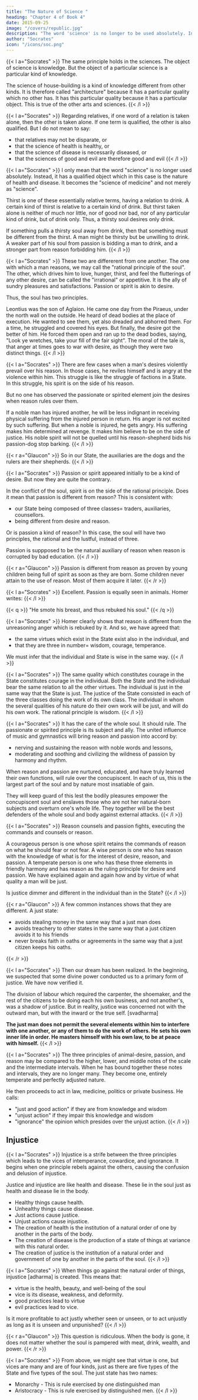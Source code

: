 ```yaml
---
title: "The Nature of Science "
heading: "Chapter 4 of Book 4"
date: 2015-09-25
image: "/covers/republic.jpg"
description: "The word 'science' is no longer to be used absolutely. Instead, it has a qualified object"
author: "Socrates"
icon: "/icons/soc.png"
---
```



{{< l a="Socrates" >}}
The same principle holds in the sciences. The object of science is knowledge. But the object of a particular science is a particular kind of knowledge. 

The science of house-building is a kind of knowledge different from other kinds. It is therefore called "architecture" because it has a particular quality which no other has. It has this particular quality because it has a particular object. This is true of the other arts and sciences.
{{< /l >}}


{{< l a="Socrates" >}}
Regarding relatives, if one word of a relation is taken alone, then the other is taken alone. If one term is qualified, the other is also qualified. But I do not mean to say:
- that relatives may not be disparate, or
- that the science of health is healthy, or
- that the science of disease is necessarily diseased, or
- that the sciences of good and evil are therefore good and evil
{{< /l >}}


{{< l a="Socrates" >}}
I only mean that the word "science" is no longer used absolutely. Instead, it has a qualified object which in this case is the nature of health and disease. It becomes the "science of medicine" and not merely as "science".

Thirst is one of these essentially relative terms, having a relation to drink. A certain kind of thirst is relative to a certain kind of drink.
But thirst taken alone is neither of much nor little, nor of good nor bad, nor of any particular kind of drink, but of drink only. Thus, a thirsty soul desires only drink.

If something pulls a thirsty soul away from drink, then that something must be different from the thirst. A man might be thirsty but be unwilling to drink. A weaker part of his soul from passion is bidding a man to drink, and a stronger part from reason forbidding him.
{{< /l >}}
<!--  because thirst cannot be contrary to itself and both create a desire and an aversion to drink. -->
<!-- Both hands of the archer do not push and pull the bow at the same time. Rather, one hand pulls and the other pushes.  -->
<!-- The latter is stronger than what bids him.
The forbidding principle is derived from reason.
The principle which bids and attracts comes from passion and disease. -->



{{< l a="Socrates" >}}
These two are differerent from one another. The one with which a man reasons, we may call the "rational principle of the soul". The other, which drives him to love, hunger, thirst, and feel the flutterings of any other desire, can be called the "irrational" or appetitive. It is the ally of sundry pleasures and satisfactions. Passion or spirit is akin to desire.

Thus, the soul has two principles.

Leontius was the son of Aglaion. He came one day from the Piraeus, under the north wall on the outside. He heard of dead bodies at the place of execution. He wanted to see them, yet also dreaded and abhorred them. For a time, he struggled and covered his eyes. But finally, the desire got the better of him. He forced them open and ran up to the dead bodies, saying, "Look ye wretches, take your fill of the fair sight". The moral of the tale is, that anger at times goes to war with desire, as though they were two distinct things.
{{< /l >}}


{{< l a="Socrates" >}}
There are few cases when a man's desires violently prevail over his reason. In those cases, he reviles himself and is angry at the violence within him. This struggle is like the struggle of factions in a State. In this struggle, his spirit is on the side of his reason.

But no one has observed the passionate or spirited element join the desires when reason rules over them.

If a noble man has injured another, he will be less indignant in receiving physical suffering from the injured person in return. His anger is not excited by such suffering. But when a noble is injured, he gets angry. His suffering makes him determined at revenge. It makes him believe to be on the side of justice. His noble spirit will not be quelled until his reason-shepherd bids his passion-dog stop barking.
{{< /l >}}

{{< r a="Glaucon" >}}
So in our State, the auxiliaries are the dogs and the rulers are their shepherds. 
{{< /l >}}


{{< l a="Socrates" >}}
Passion or spirit appeared initially to be a kind of desire. But now they are quite the contrary.

In the conflict of the soul, spirit is on the side of the rational principle. Does it mean that passion is different from reason? This is consistent with:

- our State being composed of three classes= traders, auxiliaries, counsellors.
- being different from desire and reason.


Or is passion a kind of reason? In this case, the soul will have two principles, the rational and the lustful, instead of three.
<!-- This would mean that in a soul, there is not a third element of passion or spirit. -->

Passion is suppposed to be the natural auxiliary of reason when reason is corrupted by bad education. 
{{< /l >}}

{{< r a="Glaucon" >}}
Passion is different from reason as proven by young children being full of spirit as soon as they are born. Some children never attain to the use of reason. Most of them acquire it later.
{{< /r >}}

{{< l a="Socrates" >}}
Excellent. Passion is equally seen in animals. Homer writes:
{{< /l >}}


{{< q >}} 
"He smote his breast, and thus rebuked his soul."
{{< /q >}}

{{< l a="Socrates" >}}
Homer clearly shows that reason is different from the unreasoning anger which is rebuked by it. And so, we have agreed that:

- the same virtues which exist in the State exist also in the individual, and
- that they are three in number= wisdom, courage, temperance.


We must infer that the individual and State is wise in the same way.
{{< /l >}}


{{< l a="Socrates" >}}
The same quality which constitutes courage in the State constitutes courage in the individual.
Both the State and the individual bear the same relation to all the other virtues.
The individual is just in the same way that the State is just.
The justice of the State consisted in each of the three classes doing the work of its own class.
The individual in whom the several qualities of his nature do their own work will be just, and will do his own work.
The rational principle is wisdom.
{{< /l >}}


{{< l a="Socrates" >}}
It has the care of the whole soul. It should rule. The passionate or spirited principle is its subject and ally. The united influence of music and gymnastics will bring reason and passion into accord by:

- nerving and sustaining the reason with noble words and lessons,
- moderating and soothing and civilizing the wildness of passion by harmony and rhythm.


When reason and passion are nurtured, educated, and have truly learned their own functions, will rule over the concupiscent. In each of us, this is the largest part of the soul and by nature most insatiable of gain. 

They will keep guard of this lest the bodily pleasures empower the concupiscent soul and enslaves those who are not her natural-born subjects and overturn one's whole life. They together will be the best defenders of the whole soul and body against external attacks.
{{< /l >}}


{{< l a="Socrates" >}}
Reason counsels and passion fights, executing the commands and counsels or reason.

A courageous person is one whose spirit retains the commands of reason on what he should fear or not fear. A wise person is one who has reason with the knowledge of what is for the interest of desire, reason, and passion. A temperate person is one who has these three elements in friendly harmony and has reason as the ruling principle for desire and passion. We have explained again and again how and by virtue of what quality a man will be just.

Is justice dimmer and different in the individual than in the State? 
{{< /l >}}


{{< r a="Glaucon" >}}
A few common instances shows that they are different. A just state:

- avoids stealing money in the same way that a just man does
- avoids treachery to other states in the same way that a just citizen avoids it to his friends
- never breaks faith in oaths or agreements in the same way that a just citizen keeps his oaths.

{{< /r >}}


{{< l a="Socrates" >}}
Then our dream has been realized. In the beginning, we suspected that some divine power conducted us to a primary form of justice. We have now verified it.

The division of labour which required the carpenter, the shoemaker, and the rest of the citizens to be doing each his own business, and not another's, was a shadow of justice. But in reality, justice was concerned not with the outward man, but with the inward or the true self. [svadharma]

**The just man does not permit the several elements within him to interfere with one another, or any of them to do the work of others. He sets his own inner life in order. He masters himself with his own law, to be at peace with himself.**
{{< /l >}}


{{< l a="Socrates" >}}
The three principles of animal-desire, passion, and reason may be compared to the higher, lower, and middle notes of the scale and the intermediate intervals. When he has bound together these notes and intervals, they are no longer many. They become one, entirely temperate and perfectly adjusted nature.

He then proceeds to act in law, medicine, politics or private business. He calls: <!-- that which preserves and co-operates with this harmonious condition as= -->
- "just and good action" if they are from knowledge and wisdom
- "unjust action" if they impair this knowledge and wisdom
- "ignorance" the opinion which presides over the unjust action.
{{< /l >}}


## Injustice

{{< l a="Socrates" >}}
Injustice is a strife between the three principles which leads to the vices of intemperance, cowardice, and ignorance. It begins when one principle rebels against the others, causing the confusion and delusion of injustice.

<!-- —a meddlesomeness, and interference, and rising up of a part of the soul against the whole, an assertion of unlawful authority, which is made by a rebellious subject against a true prince, of whom he is the natural vassal, —what is all this , and , and every form of vice? -->

<!-- If the nature of justice and injustice are known, then the meaning of acting unjustly and being unjust will also be perfectly clear. -->

Justice and injustice are like health and disease. These lie in the soul just as health and disease lie in the body.
- Healthy things cause health.
- Unhealthy things cause disease.
- Just actions cause justice.
- Unjust actions cause injustice.
- The creation of health is the institution of a natural order of one by another in the parts of the body.
- The creation of disease is the production of a state of things at variance with this natural order.
- The creation of justice is the institution of a natural order and government of one by another in the parts of the soul.
{{< /l >}}


{{< l a="Socrates" >}}
When things go against the natural order of things, injustice [adharma] is created. This means that:
- virtue is the health, beauty, and well-being of the soul
- vice is its disease, weakness, and deformity.
- good practices lead to virtue
- evil practices lead to vice.

Is it more profitable to act justly whether seen or unseen, or to act unjustly as long as it is unseen and unpunished? 
{{< /l >}}

{{< r a="Glaucon" >}}
This question is ridiculous. When the body is gone, it does not matter whether the soul is pampered with meat, drink, wealth, and power. <!-- state's constitution is gone, life ends. When the essence of the soul's vital principle is corrupted, only the soul who wants to do whatever he likes, without any regard for justice and virtue, would want to live again. --> 
{{< /r >}}


{{< l a="Socrates" >}}
From above, we might see that virtue is one, but vices are many and are of four kinds, just as there are five types of the State and five types of the soul. The just state has two names:
- Monarchy - This is rule exercised by one distinguished man
- Aristocracy - This is rule exercised by distinguished men.
{{< /l >}}
